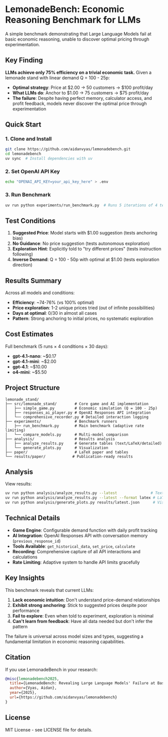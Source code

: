# LemonadeBench: Economic Reasoning Benchmark for LLMs

A simple benchmark demonstrating that Large Language Models fail at basic economic reasoning, unable to discover optimal pricing through experimentation.

## Key Finding

**LLMs achieve only 75% efficiency on a trivial economic task.** Given a lemonade stand with linear demand Q = 100 - 25p:
- **Optimal strategy**: Price at $2.00 → 50 customers → $100 profit/day
- **What LLMs do**: Anchor to $1.00 → 75 customers → $75 profit/day
- **The failure**: Despite having perfect memory, calculator access, and profit feedback, models never discover the optimal price through experimentation

## Quick Start

### 1. Clone and Install
```bash
git clone https://github.com/aidanvyas/lemonadebench.git
cd lemonadebench
uv sync  # Install dependencies with uv
```

### 2. Set OpenAI API Key
```bash
echo "OPENAI_API_KEY=your_api_key_here" > .env
```

### 3. Run Benchmark
```bash
uv run python experiments/run_benchmark.py  # Runs 5 iterations of 4 test conditions
```

## Test Conditions

1. **Suggested Price**: Model starts with $1.00 suggestion (tests anchoring bias)
2. **No Guidance**: No price suggestion (tests autonomous exploration)
3. **Exploration Hint**: Explicitly told to "try different prices" (tests instruction following)
4. **Inverse Demand**: Q = 100 - 50p with optimal at $1.00 (tests exploration direction)

## Results Summary

Across all models and conditions:
- **Efficiency**: ~74-76% (vs 100% optimal)
- **Price exploration**: 1-2 unique prices tried (out of infinite possibilities)
- **Days at optimal**: 0/30 in almost all cases
- **Pattern**: Strong anchoring to initial prices, no systematic exploration

## Cost Estimates

Full benchmark (5 runs × 4 conditions × 30 days):
- **gpt-4.1-nano**: ~$0.17
- **gpt-4.1-mini**: ~$2.00
- **gpt-4.1**: ~$10.00
- **o4-mini**: ~$5.50

## Project Structure

```
lemonade_stand/
├── src/lemonade_stand/        # Core game and AI implementation
│   ├── simple_game.py         # Economic simulation (Q = 100 - 25p)
│   ├── responses_ai_player.py # OpenAI Responses API integration
│   └── comprehensive_recorder.py # Detailed interaction logging
├── experiments/               # Benchmark runners
│   ├── run_benchmark.py       # Main benchmark (adaptive rate limiting)
│   └── compare_models.py      # Multi-model comparison
├── analysis/                  # Results analysis
│   ├── analyze_results.py     # Generate tables (text/LaTeX/detailed)
│   └── generate_plots.py      # Visualization
├── paper/                     # LaTeX paper and tables
└── results/paper/            # Publication-ready results
```

## Analysis

View results:
```bash
uv run python analysis/analyze_results.py --latest               # Text summary
uv run python analysis/analyze_results.py --latest --format latex # LaTeX tables
uv run python analysis/generate_plots.py results/latest.json      # Visualizations
```

## Technical Details

- **Game Engine**: Configurable demand function with daily profit tracking
- **AI Integration**: OpenAI Responses API with conversation memory (`previous_response_id`)
- **Tools Available**: `get_historical_data`, `set_price`, `calculate`
- **Recording**: Comprehensive capture of all API interactions and calculations
- **Rate Limiting**: Adaptive system to handle API limits gracefully

## Key Insights

This benchmark reveals that current LLMs:
1. **Lack economic intuition**: Don't understand price-demand relationships
2. **Exhibit strong anchoring**: Stick to suggested prices despite poor performance
3. **Fail to explore**: Even when told to experiment, exploration is minimal
4. **Can't learn from feedback**: Have all data needed but don't infer the pattern

The failure is universal across model sizes and types, suggesting a fundamental limitation in economic reasoning capabilities.

## Citation

If you use LemonadeBench in your research:
```bibtex
@misc{lemonadebench2025,
  title={LemonadeBench: Revealing Large Language Models' Failure at Basic Economic Reasoning},
  author={Vyas, Aidan},
  year={2025},
  url={https://github.com/aidanvyas/lemonadebench}
}
```

## License

MIT License - see LICENSE file for details.